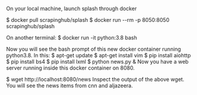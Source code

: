 On your local machine, launch splash through docker

$ docker pull scrapinghub/splash
$ docker run --rm -p 8050:8050 scrapinghub/splash

On another terminal:
$ docker run -it python:3.8 bash

Now you will see the bash prompt of this new docker container running python3.8.
In this:
$  apt-get update
$  apt-get install vim
$  pip install aiohttp
$  pip install bs4
$  pip install lxml
$  python news.py &
Now you have a web server running inside this docker container on 8080.

$  wget http://localhost:8080/news
Inspect the output of the above wget. You will see the news items from cnn and aljazeera.